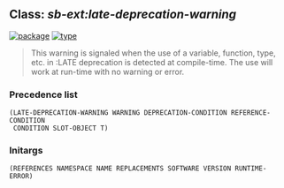 ## Class: ***sb-ext:late-deprecation-warning***
[![package](https://img.shields.io/badge/Package-SB--EXT-5f9ea0.svg?style=social&colorA=999999)](../) [![type](https://img.shields.io/badge/Type-Class-5f9ea0.svg?style=social&colorA=999999)](../#class) 

> This warning is signaled when the use of a variable,
> function, type, etc. in :LATE deprecation is detected at
> compile-time. The use will work at run-time with no warning or
> error.

### Precedence list
```
(LATE-DEPRECATION-WARNING WARNING DEPRECATION-CONDITION REFERENCE-CONDITION
 CONDITION SLOT-OBJECT T)
```
### Initargs
```
(REFERENCES NAMESPACE NAME REPLACEMENTS SOFTWARE VERSION RUNTIME-ERROR)
```
